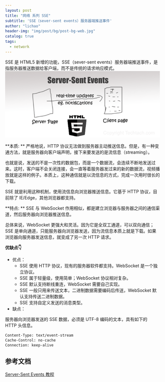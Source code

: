 ```yaml
---
layout: post
title: "网络 系列 SSE"
subtitle: 'SSE（sever-sent events）服务器端推送事件'
author: "lichao"
header-img: "img/post/bg/post-bg-web.jpg"
catalog: true
tags:
  - network 
---
```



SSE 是 HTML5 新增的功能，SSE（sever-sent events）服务器端推送事件，是指服务器推送数据给客户端，而不是传统的请求响应模式。
![sse](/img/post/net/sse.png)


**本质: **
严格地说，HTTP 协议无法做到服务器主动推送信息。但是，有一种变通方法，就是服务器向客户端声明，接下来要发送的是流信息（streaming）。

也就是说，发送的不是一次性的数据包，而是一个数据流，会连续不断地发送过来。这时，客户端不会关闭连接，会一直等着服务器发过来的新的数据流，视频播放就是这样的例子。本质上，这种通信就是以流信息的方式，完成一次用时很长的下载。

SSE 就是利用这种机制，使用流信息向浏览器推送信息。它基于 HTTP 协议，目前除了 IE/Edge，其他浏览器都支持。

**特点: **
SSE 与 WebSocket 作用相似，都是建立浏览器与服务器之间的通信渠道，然后服务器向浏览器推送信息。

总体来说，WebSocket 更强大和灵活。因为它是全双工通道，可以双向通信；SSE 是单向通道，只能服务器向浏览器发送，因为流信息本质上就是下载。如果浏览器向服务器发送信息，就变成了另一次 HTTP 请求。


**优缺点👇**
* 优点：
  * SSE 使用 HTTP 协议，现有的服务器软件都支持。WebSocket 是一个独立协议。
  * SSE 属于轻量级，使用简单；WebSocket 协议相对复杂。
  * SSE 默认支持断线重连，WebSocket 需要自己实现。
  * SSE 一般只用来传送文本，二进制数据需要编码后传送，WebSocket 默认支持传送二进制数据。
  * SSE 支持自定义发送的消息类型。
* 缺点：


服务器向浏览器发送的 SSE 数据，必须是 UTF-8 编码的文本，具有如下的 HTTP 头信息。
```
Content-Type: text/event-stream
Cache-Control: no-cache
Connection: keep-alive
```

## 参考文档
[Server-Sent Events 教程](https://www.ruanyifeng.com/blog/2017/05/server-sent_events.html)